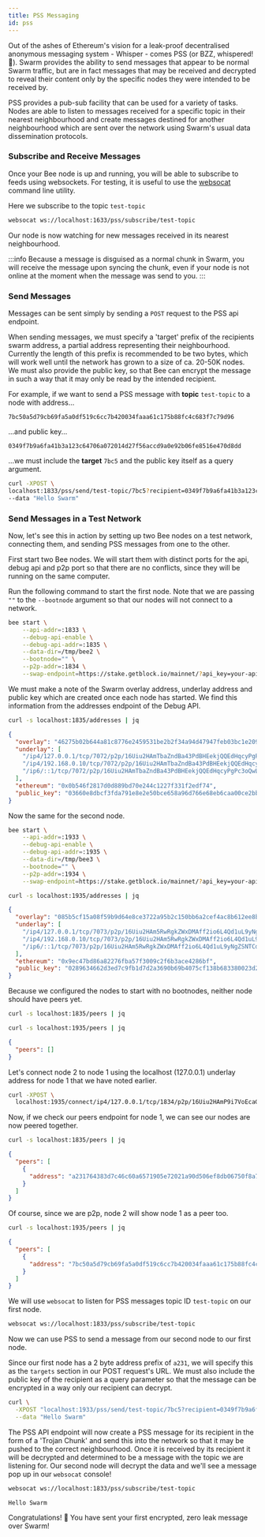 ```yaml
---
title: PSS Messaging
id: pss
---
```


Out of the ashes of Ethereum's vision for a leak-proof decentralised anonymous messaging system - Whisper - comes PSS (or BZZ, whispered! 🤫). Swarm provides the ability to send messages that appear to be normal Swarm traffic, but are in fact messages that may be received and decrypted to reveal their content only by the specific nodes they were intended to be received by.

PSS provides a pub-sub facility that can be used for a variety of tasks. Nodes are able to listen to messages received for a specific topic in their nearest neighbourhood and create messages destined for another neighbourhood which are sent over the network using Swarm's usual data dissemination protocols.

### Subscribe and Receive Messages

Once your Bee node is up and running, you will be able to subscribe to feeds using websockets. For testing, it is useful to use the [websocat](https://docs.rs/crate/websocat/1.0.1) command line utility.

Here we subscribe to the topic `test-topic`

```bash
websocat ws://localhost:1633/pss/subscribe/test-topic
```

Our node is now watching for new messages received in its nearest neighbourhood.

:::info
Because a message is disguised as a normal chunk in Swarm, you will receive the message upon syncing the chunk, even if your node is not online at the moment when the message was send to you.
:::

### Send Messages

Messages can be sent simply by sending a `POST` request to the PSS api endpoint.

When sending messages, we must specify a 'target' prefix of the recipients swarm address, a partial address representing their neighbourhood. Currently the length of this prefix is recommended to be two bytes, which will work well until the network has grown to a size of ca. 20-50K nodes. We must also provide the public key, so that Bee can encrypt the message in such a way that it may only be read by the intended recipient.

For example, if we want to send a PSS message with **topic** `test-topic` to a node with address...

`7bc50a5d79cb69fa5a0df519c6cc7b420034faaa61c175b88fc4c683f7c79d96` 

...and public key...

`0349f7b9a6fa41b3a123c64706a072014d27f56accd9a0e92b06fe8516e470d8dd`

...we must include the **target** `7bc5` and the public key itself as a query argument.

```bash
curl -XPOST \
localhost:1833/pss/send/test-topic/7bc5?recipient=0349f7b9a6fa41b3a123c64706a072014d27f56accd9a0e92b06fe8516e470d8dd \
--data "Hello Swarm"
```

### Send Messages in a Test Network

Now, let's see this in action by setting up two Bee nodes on a test network, connecting them, and sending PSS messages from one to the other.

First start two Bee nodes. We will start them with distinct ports for the api, debug api and p2p port so that there are no conflicts, since they will be running on the same computer. 

Run the following command to start the first node. Note that we are passing `""` to the `--bootnode` argument so that our nodes will not connect to a network.

```bash
bee start \
    --api-addr=:1833 \
    --debug-api-enable \
    --debug-api-addr=:1835 \
    --data-dir=/tmp/bee2 \
    --bootnode="" \
    --p2p-addr=:1834 \
    --swap-endpoint=https://stake.getblock.io/mainnet/?api_key=your-api-key
```

We must make a note of the Swarm overlay address, underlay address and public key which are created once each node has started. We find this information from the addresses endpoint of the Debug API.

```bash
curl -s localhost:1835/addresses | jq
```

```json
{
  "overlay": "46275b02b644a81c8776e2459531be2b2f34a94d47947feb03bc1e209678176c",
  "underlay": [
    "/ip4/127.0.0.1/tcp/7072/p2p/16Uiu2HAmTbaZndBa43PdBHEekjQQEdHqcyPgPc3oQwLoB2hRf1jq",
    "/ip4/192.168.0.10/tcp/7072/p2p/16Uiu2HAmTbaZndBa43PdBHEekjQQEdHqcyPgPc3oQwLoB2hRf1jq",
    "/ip6/::1/tcp/7072/p2p/16Uiu2HAmTbaZndBa43PdBHEekjQQEdHqcyPgPc3oQwLoB2hRf1jq"
  ],
  "ethereum": "0x0b546f2817d0d889bd70e244c1227f331f2edf74",
  "public_key": "03660e8dbcf3fda791e8e2e50bce658a96d766e68eb6caa00ce2bb87c1937f02a5"
}
```

Now the same for the second node.

```bash
bee start \
    --api-addr=:1933 \
    --debug-api-enable \
    --debug-api-addr=:1935 \
    --data-dir=/tmp/bee3 \
    --bootnode="" \
    --p2p-addr=:1934 \
    --swap-endpoint=https://stake.getblock.io/mainnet/?api_key=your-api-key
```

```bash
curl -s localhost:1935/addresses | jq
```

```json
{
  "overlay": "085b5cf15a08f59b9d64e8ce3722a95b2c150bb6a2cef4ac8b612ee8b7872253",
  "underlay": [
    "/ip4/127.0.0.1/tcp/7073/p2p/16Uiu2HAm5RwRgkZWxDMAff2io6L4Qd1uL9yNgZSNTCdPsukcg5Qr",
    "/ip4/192.168.0.10/tcp/7073/p2p/16Uiu2HAm5RwRgkZWxDMAff2io6L4Qd1uL9yNgZSNTCdPsukcg5Qr",
    "/ip6/::1/tcp/7073/p2p/16Uiu2HAm5RwRgkZWxDMAff2io6L4Qd1uL9yNgZSNTCdPsukcg5Qr"
  ],
  "ethereum": "0x9ec47bd86a82276fba57f3009c2f6b3ace4286bf",
  "public_key": "0289634662d3ed7c9fb1d7d2a3690b69b4075cf138b683380023d2edc2e6847826"
}
```

Because we configured the nodes to start with no bootnodes, neither node should have peers yet.

```bash
curl -s localhost:1835/peers | jq
```

```bash
curl -s localhost:1935/peers | jq
```

```json
{
  "peers": []
}
```

Let's connect node 2 to node 1 using the localhost (127.0.0.1) underlay address for node 1 that we have noted earlier.

```bash
curl -XPOST \
  localhost:1935/connect/ip4/127.0.0.1/tcp/1834/p2p/16Uiu2HAmP9i7VoEcaGtHiyB6v7HieoiB9v7GFVZcL2VkSRnFwCHr
```

Now, if we check our peers endpoint for node 1, we can see our nodes are now peered together.

```bash
curl -s localhost:1835/peers | jq
```

```json
{
  "peers": [
    {
      "address": "a231764383d7c46c60a6571905e72021a90d506ef8db06750f8a708d93fe706e"
    }
  ]
}
```

Of course, since we are p2p, node 2 will show node 1 as a peer too.

```bash
curl -s localhost:1935/peers | jq
```

```json
{
  "peers": [
    {
      "address": "7bc50a5d79cb69fa5a0df519c6cc7b420034faaa61c175b88fc4c683f7c79d96"
    }
  ]
}
```

We will use `websocat` to listen for PSS messages topic ID `test-topic` on our first node.

```bash
websocat ws://localhost:1833/pss/subscribe/test-topic
```

Now we can use PSS to send a message from our second node to our first node. 

Since our first node has a 2 byte address prefix of `a231`, we will specify this as the `targets` section in our POST request's URL. We must also include the public key of the recipient as a query parameter so that the message can be encrypted in a way only our recipient can decrypt.

```bash
curl \
  -XPOST "localhost:1933/pss/send/test-topic/7bc5?recipient=0349f7b9a6fa41b3a123c64706a072014d27f56accd9a0e92b06fe8516e470d8dd" \
  --data "Hello Swarm"
```

The PSS API endpoint will now create a PSS message for its recipient in the form of a 'Trojan Chunk' and send this
into the network so that it may be pushed to the correct neighbourhood. Once it is received by its recipient
it will be decrypted and determined to be a message with the topic we are listening for. Our second node
will decrypt the data and we'll see a message pop up in our `websocat` console!

```bash
websocat ws://localhost:1833/pss/subscribe/test-topic
```

```
Hello Swarm
```

Congratulations! 🎉 You have sent your first encrypted, zero leak message over Swarm!
